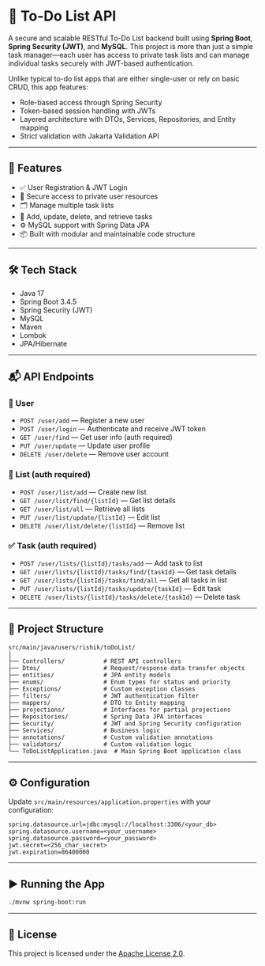 # 📝 To-Do List API

A secure and scalable RESTful To-Do List backend built using **Spring Boot**, **Spring Security (JWT)**, and **MySQL**. This project is more than just a simple task manager—each user has access to private task lists and can manage individual tasks securely with JWT-based authentication.

Unlike typical to-do list apps that are either single-user or rely on basic CRUD, this app features:

* Role-based access through Spring Security
* Token-based session handling with JWTs
* Layered architecture with DTOs, Services, Repositories, and Entity mapping
* Strict validation with Jakarta Validation API

---

## 🚀 Features

* ✅ User Registration & JWT Login
* 🔐 Secure access to private user resources
* 🗂️ Manage multiple task lists
* 📌 Add, update, delete, and retrieve tasks
* ⚙️ MySQL support with Spring Data JPA
* 📦 Built with modular and maintainable code structure

---

## 🛠️ Tech Stack

* Java 17
* Spring Boot 3.4.5
* Spring Security (JWT)
* MySQL
* Maven
* Lombok
* JPA/Hibernate

---

## 📬 API Endpoints

### 👤 User

* `POST /user/add` — Register a new user
* `POST /user/login` — Authenticate and receive JWT token
* `GET /user/find` — Get user info (auth required)
* `PUT /user/update` — Update user profile
* `DELETE /user/delete` — Remove user account

### 🧾 List (auth required)

* `POST /user/list/add` — Create new list
* `GET /user/list/find/{listId}` — Get list details
* `GET /user/list/all` — Retrieve all lists
* `PUT /user/list/update/{listId}` — Edit list
* `DELETE /user/list/delete/{listId}` — Remove list

### ✅ Task (auth required)

* `POST /user/lists/{listId}/tasks/add` — Add task to list
* `GET /user/lists/{listId}/tasks/find/{taskId}` — Get task details
* `GET /user/lists/{listId}/tasks/find/all` — Get all tasks in list
* `PUT /user/lists/{listId}/tasks/update/{taskId}` — Edit task
* `DELETE /user/lists/{listId}/tasks/delete/{taskId}` — Delete task

---

## 📂 Project Structure

```
src/main/java/users/rishik/toDoList/
│
├── Controllers/           # REST API controllers
├── Dtos/                  # Request/response data transfer objects
├── entities/              # JPA entity models
├── enums/                 # Enum types for status and priority
├── Exceptions/            # Custom exception classes
├── filters/               # JWT authentication filter
├── mappers/               # DTO to Entity mapping
├── projections/           # Interfaces for partial projections
├── Repositories/          # Spring Data JPA interfaces
├── Security/              # JWT and Spring Security configuration
├── Services/              # Business logic
├── annotations/           # Custom validation annotations
├── validators/            # Custom validation logic
└── ToDoListApplication.java  # Main Spring Boot application class
```

---

## ⚙️ Configuration

Update `src/main/resources/application.properties` with your configuration:

```
spring.datasource.url=jdbc:mysql://localhost:3306/<your_db>
spring.datasource.username=<your_username>
spring.datasource.password=<your_password>
jwt.secret=<256_char_secret>
jwt.expiration=86400000
```

---

## ▶️ Running the App

```bash
./mvnw spring-boot:run
```

---

## 📄 License

This project is licensed under the [Apache License 2.0](http://www.apache.org/licenses/LICENSE-2.0).
